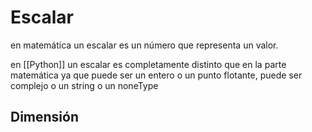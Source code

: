 # Escalar

en matemática un escalar es un número que representa un valor.

en [[Python]] un escalar es completamente distinto que en la parte matemática ya que puede ser un entero o un  punto flotante, puede ser complejo o un string o un noneType

## Dimensión